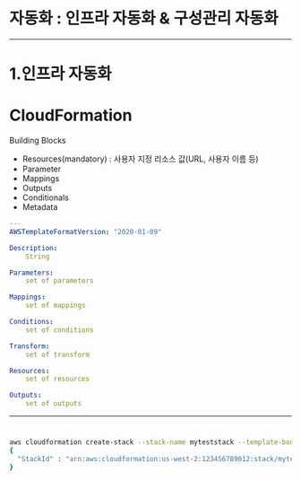 # 자동화 : 인프라 자동화 & 구성관리 자동화

---

# 1.인프라 자동화

# CloudFormation

Building Blocks

- Resources(mandatory) : 사용자 지정 리소스 값(URL, 사용자 이름 등)
- Parameter
- Mappings
- Outputs
- Conditionals
- Metadata

```yaml
---
AWSTemplateFormatVersion: "2020-01-09"

Description:
    String

Parameters:
    set of parameters

Mappings:
    set of mappings

Conditions:
    set of conditions

Transform:
    set of transform

Resources:
    set of resources

Outputs:
    set of outputs
```

---

# 
```bash
aws cloudformation create-stack --stack-name myteststack --template-body file:///home/testuser/mytemplate.json --parameters ParameterKey=Parm1,ParameterValue=test1 ParameterKey=Parm2,ParameterValue=test2
{
  "StackId" : "arn:aws:cloudformation:us-west-2:123456789012:stack/myteststack/330b0120-1771-11e4-af37-50ba1b98bea6"
}
```


